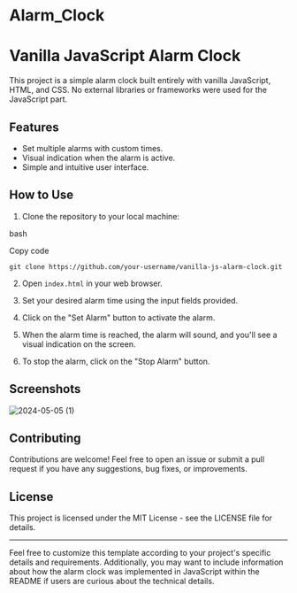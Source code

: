 # Alarm_Clock
Vanilla JavaScript Alarm Clock
==============================

This project is a simple alarm clock built entirely with vanilla JavaScript, HTML, and CSS. No external libraries or frameworks were used for the JavaScript part.

Features
--------

*   Set multiple alarms with custom times.
*   Visual indication when the alarm is active.
*   Simple and intuitive user interface.

How to Use
----------

1.  Clone the repository to your local machine:

bash

Copy code

`git clone https://github.com/your-username/vanilla-js-alarm-clock.git` 

2.  Open `index.html` in your web browser.
    
3.  Set your desired alarm time using the input fields provided.
    
4.  Click on the "Set Alarm" button to activate the alarm.
    
5.  When the alarm time is reached, the alarm will sound, and you'll see a visual indication on the screen.
    
6.  To stop the alarm, click on the "Stop Alarm" button.
    

Screenshots
-----------
![2024-05-05 (1)](https://github.com/dainy390/Alarm_Clock/assets/112776500/c6e3d562-6b44-4b02-b43a-8222c429bf5e)

Contributing
------------

Contributions are welcome! Feel free to open an issue or submit a pull request if you have any suggestions, bug fixes, or improvements.

License
-------

This project is licensed under the MIT License - see the LICENSE file for details.

* * *

Feel free to customize this template according to your project's specific details and requirements. Additionally, you may want to include information about how the alarm clock was implemented in JavaScript within the README if users are curious about the technical details.
